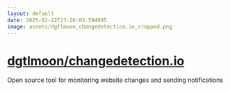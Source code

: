 ```yaml
---
layout: default
date: 2025-02-22T23:26:03.594095
image: assets/dgtlmoon_changedetection.io_cropped.png
---
```


# [dgtlmoon/changedetection.io](https://github.com/dgtlmoon/changedetection.io)

Open source tool for monitoring website changes and sending notifications
